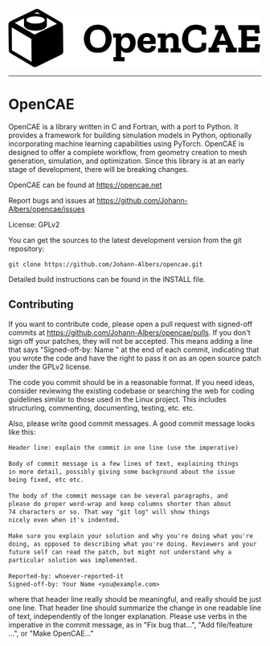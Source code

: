 ![OpenCAE logo](opencae.png)

---

# OpenCAE

OpenCAE is a library written in C and Fortran, with a port to Python. It provides a framework for building simulation models in Python, optionally incorporating machine learning capabilities using PyTorch. OpenCAE is designed to offer a complete workflow, from geometry creation to mesh generation, simulation, and optimization. Since this library is at an early stage of development, there will be breaking changes.

OpenCAE can be found at https://opencae.net

Report bugs and issues at https://github.com/Johann-Albers/opencae/issues

License: GPLv2

You can get the sources to the latest development version from the git repository:

```
git clone https://github.com/Johann-Albers/opencae.git
```

Detailed build instructions can be found in the INSTALL file.

## Contributing

If you want to contribute code, please open a pull request with signed-off commits at https://github.com/Johann-Albers/opencae/pulls.
If you don't sign off your patches, they will not be accepted. This means adding a line that says "Signed-off-by: Name <email>" at the end of each commit, indicating that you wrote the code and have the right to pass it on as an open source patch under the GPLv2 license.

The code you commit should be in a reasonable format. If you need ideas, consider reviewing the existing codebase or searching the web for coding guidelines similar to those used in the Linux project. This includes structuring, commenting, documenting, testing, etc. etc.

Also, please write good commit messages. A good commit message looks like this:

```
Header line: explain the commit in one line (use the imperative)

Body of commit message is a few lines of text, explaining things
in more detail, possibly giving some background about the issue
being fixed, etc etc.

The body of the commit message can be several paragraphs, and
please do proper word-wrap and keep columns shorter than about
74 characters or so. That way "git log" will show things
nicely even when it's indented.

Make sure you explain your solution and why you're doing what you're
doing, as opposed to describing what you're doing. Reviewers and your
future self can read the patch, but might not understand why a
particular solution was implemented.

Reported-by: whoever-reported-it
Signed-off-by: Your Name <you@example.com>
```

where that header line really should be meaningful, and really should be
just one line.  That header line should summarize the change in one
readable line of text, independently of the longer explanation.
Please use verbs in the imperative in the commit message, as in
"Fix bug that...", "Add file/feature ...", or "Make OpenCAE..."
